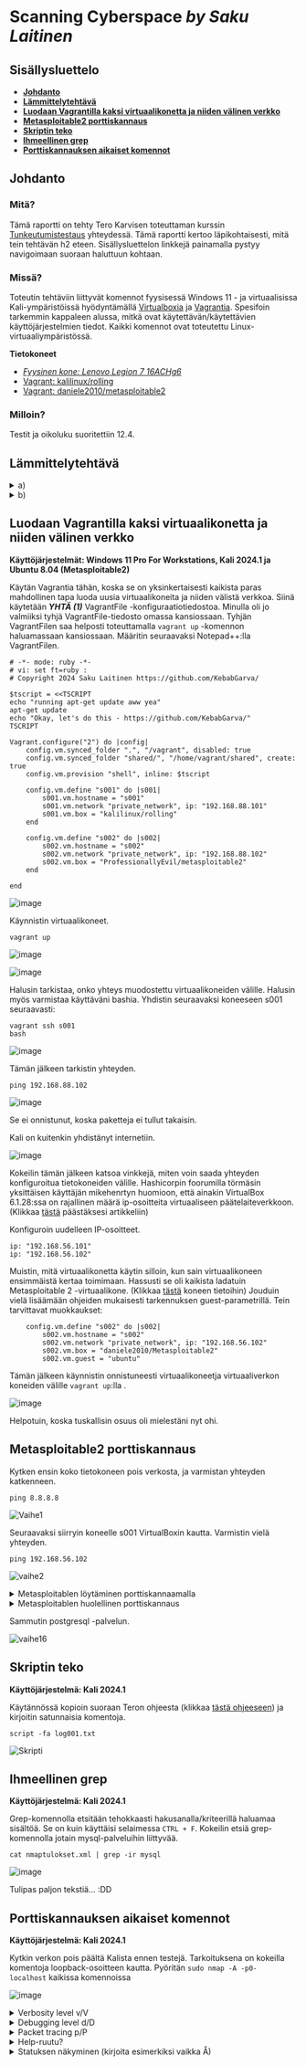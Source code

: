 # Scanning Cyberspace _by Saku Laitinen_

## Sisällysluettelo

- **[Johdanto](https://github.com/KebabGarva/Tunkeutumistestaus2024-bgu248/blob/main/h2.md#Johdanto)**
- **[Lämmittelytehtävä](https://github.com/KebabGarva/Tunkeutumistestaus2024-bgu248/blob/main/h2.md#Lämmittelytehtävä)**
- **[Luodaan Vagrantilla kaksi virtuaalikonetta ja niiden välinen verkko](https://github.com/KebabGarva/Tunkeutumistestaus2024-bgu248/blob/main/h2.md#Luodaan-Vagrantilla-kaksi-virtuaalikonetta-ja-niiden-välinen-verkko)**
- **[Metasploitable2 porttiskannaus](https://github.com/KebabGarva/Tunkeutumistestaus2024-bgu248/blob/main/h2.md#Metasploitable2-porttiskannaus)**
- **[Skriptin teko](https://github.com/KebabGarva/Tunkeutumistestaus2024-bgu248/blob/main/h2.md#Skriptin-teko)**
- **[Ihmeellinen grep](https://github.com/KebabGarva/Tunkeutumistestaus2024-bgu248/blob/main/h2.md#Ihmeellinen-grep)**
- **[Porttiskannauksen aikaiset komennot](https://github.com/KebabGarva/Tunkeutumistestaus2024-bgu248/blob/main/h2.md#Porttiskannauksen-aikaiset-komennot)**
  
## Johdanto

### Mitä?

Tämä raportti on tehty Tero Karvisen toteuttaman kurssin [Tunkeutumistestaus](https://terokarvinen.com/2024/eettinen-hakkerointi-2024/) yhteydessä. Tämä raportti kertoo läpikohtaisesti, mitä tein tehtävän h2 eteen.
Sisällysluettelon linkkejä painamalla pystyy navigoimaan suoraan haluttuun kohtaan.

### Missä?

Toteutin tehtäviin liittyvät komennot fyysisessä Windows 11 - ja virtuaalisissa Kali-ympäristöissä hyödyntämällä [Virtualboxia](https://www.virtualbox.org/) ja [Vagrantia](https://developer.hashicorp.com/vagrant).
Spesifoin tarkemmin kappaleen alussa, mitkä ovat käytettävän/käytettävien käyttöjärjestelmien tiedot. Kaikki komennot ovat toteutettu Linux-virtuaaliympäristössä. 

**Tietokoneet**

- [*Fyysinen kone: Lenovo Legion 7 16ACHg6*](https://nanoreview.net/en/laptop/lenovo-legion-7-2021-amd?m=c.1_g.3_r.3_s.3)
- [Vagrant: kalilinux/rolling](https://app.vagrantup.com/kalilinux/boxes/rolling)
- [Vagrant: daniele2010/metasploitable2](https://app.vagrantup.com/ProfessionallyEvil/boxes/metasploitable2)


### Milloin?

Testit ja oikoluku suoritettiin 12.4.

## Lämmittelytehtävä

<details>

<summary>a)</summary>

### Porttiskanneri nmap:n perusteet

- Nmap <kohde> -komennolla skannataan 1000 yleisintä TCP-porttia.
  
- Nmap jakaa portit kuuteen tilaan:
  
  - auki
    - sovellus hyväksyy aktiivisesti TCP-, UDP, tai SCTP-yhteyksiä kyseisessä portissa.
    - hakkeroinnin näkökulmasta kyseinen portti voi olla hyväksikäytön uhri
  
  - suljettu
    - vaikka kyseinen portti vastaa nmapin pyyntöön, portti ei ole auki
    - on syytä skannata myöhemmin

  - suodatettu
    - portti on suodatettu palomuurilaitteen, reitittimen sääntöjen tai päätelaitteen virustorjuntaohjelmiston vuoksi
    - merkki hyvin haastavasta porttiskannattavasta portista, koska kyseiset portit tarjoavat hyvin puutteelista tietoa
    - nmap varmistaa useita kertoja, johtuuko tila mahdollisesta pudotetusta paketista

  - suodattamaton
    - portti on saavutettava, mutta nmap ei pysty määrittämään portin aukiolotilasta.
    - ainoastaan ACK-skannauksen tulos voi palauttaa kyseisen arvon
    - eri skannaustyypit kuin Windows-, SYN - tai FIN -skannaus voi antaa parempaa tilannekuvaa portin aukiolosta

  - auki tai suodatettu
    - kyseinen tila asetetaan ainoastaan silloin, kun nmap ei tiedä, onko portti auki vai suodatettu.
    - voi johtua myös tiputetusta nmapin koettimen tai minkä tahansa muun vastauksen takia

  - kiinni tai suodatettu
    - sama kuin edellinen tila, mutta nmap ei tiedä onko portti kiinni vai suodatettu.

- Nmapilla voi suorittaa erilaisia porttiskannauksia

  - -sS (TCP-ja SYN-skannaus)
    - kaikista suosituin porttiskannaustekniikka
    - sen voi suorittaa nopeasti skannaten potentiaalisesti tuhanseja portteja sekunnissa
    - ei suorita kokonaan kättelyä, vaan lähettää pelkästään SYN -lipulla olevan paketin
  
  - -sT (TCP-yhteysskannaus)
    - tämä on oletusskannaustekniikka, jos SYN-skannaus ei ole vaihtoehto
    - korkean tason järjestelmäkutsu, jota selaimet, P2P -päätelaitteet ja muut verkkpalvelut käyttävät
  
  - -sU (UDP-skannaus)
    - tarkistaa UDP-palvelujen portit
    - voi yhdistää -sS -skannaukseen.
    - haastavaa on tehdä skannaus nopeasti
   
Nmap: Port Scanning Basics, luettu 12.4.2024: https://nmap.org/book/man-port-scanning-basics.html

Nmap: Port Scanning Techniques, luettu 12.4.2024: https://nmap.org/book/man-port-scanning-techniques.html

</details>

<details>

  <summary>b)</summary>

  ### Nuoren 17-vuotiaan tekemä porttiskannaus OPK -osuuskunnan tietojärjestelmään
  - Nuori on toteuttanut porttiskannauksen 23.11.1998.
    - Avoimia portteja ei löytynyt
    - Nuorta syytetään tietomurron yrityksestä
  - Nuori joutui korvaamaan tietomurron aiheuttamat "vahingot"
    - Syyttäjän vaatima korvaussumma oli 100 000 MK
    - Käräjänoikeuden tuomiossa 29.2.2000 määrättiin nuoren maksamaan sakkoja rikoksesta tietoliikenteen häiriö sakkorangaistukseen
    - Syyttäjä valitti hovioikeuteen, ja hovioikeus tuomitsi nuoren maksamaan sakkojen lisäksi syyttäjille yhteensä 75 000 MK.
    - Epäilty valitti korkeimmalle oikeudelle, ja tuomiolauselman mukaan hovioikeuden tuomion lopputulosta ei muuteta.
  - Tuomio on esimerkki huonosti päättyneestä porttiskannauskokeilusta.
    - Porttiskannauksia tehdään ainoastaan luvalla
    - Pitää varmistaa, onko yhteys muualle kuin haluamaansa kohteeseen.

https://finlex.fi/fi/oikeus/kko/kko/2003/20030036

</details>

## Luodaan Vagrantilla kaksi virtuaalikonetta ja niiden välinen verkko

**Käyttöjärjestelmät: Windows 11 Pro For Workstations, Kali 2024.1 ja Ubuntu 8.04 (Metasploitable2)**

Käytän Vagrantia tähän, koska se on yksinkertaisesti kaikista paras mahdollinen tapa luoda uusia virtuaalikoneita ja niiden välistä verkkoa. Siinä käytetään ***YHTÄ (1)*** VagrantFile -konfiguraatiotiedostoa. Minulla oli jo valmiiksi tyhjä VagrantFile-tiedosto omassa kansiossaan. Tyhjän VagrantFilen saa helposti toteuttamalla `vagrant up` -komennon haluamassaan kansiossaan. Määritin seuraavaksi Notepad++:lla VagrantFilen.

```
# -*- mode: ruby -*-
# vi: set ft=ruby :
# Copyright 2024 Saku Laitinen https://github.com/KebabGarva/

$tscript = <<TSCRIPT
echo "running apt-get update aww yea"
apt-get update
echo "Okay, let's do this - https://github.com/KebabGarva/"
TSCRIPT

Vagrant.configure("2") do |config|
	config.vm.synced_folder ".", "/vagrant", disabled: true
	config.vm.synced_folder "shared/", "/home/vagrant/shared", create: true
	config.vm.provision "shell", inline: $tscript

	config.vm.define "s001" do |s001|
		s001.vm.hostname = "s001"
		s001.vm.network "private_network", ip: "192.168.88.101"
		s001.vm.box = "kalilinux/rolling"
	end

	config.vm.define "s002" do |s002|
		s002.vm.hostname = "s002"
		s002.vm.network "private_network", ip: "192.168.88.102"
		s002.vm.box = "ProfessionallyEvil/metasploitable2"
	end
	
end
```

![image](https://github.com/KebabGarva/Tunkeutumistestaus2024-bgu248/assets/89390996/2f282c0d-321f-4bd3-a38c-92467de4ffeb)

Käynnistin virtuaalikoneet.

```
vagrant up
```
![image](https://github.com/KebabGarva/Tunkeutumistestaus2024-bgu248/assets/89390996/3a3bd2e9-ee67-4085-a7ac-421708372fc1)

![image](https://github.com/KebabGarva/Tunkeutumistestaus2024-bgu248/assets/89390996/a3301351-8d37-45c2-bcbf-e3a39a99c3b6)

Halusin tarkistaa, onko yhteys muodostettu virtuaalikoneiden välille. Halusin myös varmistaa käyttäväni bashia. Yhdistin seuraavaksi koneeseen s001 seuraavasti:

```
vagrant ssh s001
bash
```
![image](https://github.com/KebabGarva/Tunkeutumistestaus2024-bgu248/assets/89390996/9919b38b-4101-4522-b740-82f57fe160f9)

Tämän jälkeen tarkistin yhteyden.

```
ping 192.168.88.102
```

![image](https://github.com/KebabGarva/Tunkeutumistestaus2024-bgu248/assets/89390996/95ba5ace-68d2-4fb7-a77e-8497dfbff53c)

Se ei onnistunut, koska paketteja ei tullut takaisin. 

Kali on kuitenkin yhdistänyt internetiin.

![image](https://github.com/KebabGarva/Tunkeutumistestaus2024-bgu248/assets/89390996/1d21bf67-9ad1-41c2-946e-d2e2a92b1ed2)


Kokeilin tämän jälkeen katsoa vinkkejä, miten voin saada yhteyden konfiguroitua tietokoneiden välille. Hashicorpin foorumilla törmäsin yksittäisen käyttäjän mikehenrtyn huomioon, että ainakin VirtualBox 6.1.28:ssa on rajallinen määrä ip-osoitteita virtuaaliseen päätelaiteverkkoon. (Klikkaa [tästä](https://discuss.hashicorp.com/t/vagran-can-not-assign-ip-address-to-virtualbox-machine/30930/7) päästäksesi artikkeliin)

Konfiguroin uudelleen IP-osoitteet.

```
ip: "192.168.56.101"
ip: "192.168.56.102"
```
Muistin, mitä virtuaalikonetta käytin silloin, kun sain virtuaalikoneen ensimmäistä kertaa toimimaan. Hassusti se oli kaikista ladatuin Metasploitable 2 -virtuaalikone. (Klikkaa [tästä](https://app.vagrantup.com/daniele2010/boxes/Metasploitable2) koneen tietoihin) Jouduin vielä lisäämään ohjeiden mukaisesti tarkennuksen guest-parametrillä. Tein tarvittavat muokkaukset:

```
	config.vm.define "s002" do |s002|
		s002.vm.hostname = "s002"
		s002.vm.network "private_network", ip: "192.168.56.102"
		s002.vm.box = "daniele2010/Metasploitable2"
		s002.vm.guest = "ubuntu"
```

Tämän jälkeen käynnistin onnistuneesti virtuaalikoneetja virtuaaliverkon koneiden välille `vagrant up`:lla .

![image](https://github.com/KebabGarva/Tunkeutumistestaus2024-bgu248/assets/89390996/eca7476b-8485-4131-bae4-d84659262409)

Helpotuin, koska tuskallisin osuus oli mielestäni nyt ohi.

## Metasploitable2 porttiskannaus

Kytken ensin koko tietokoneen pois verkosta, ja varmistan yhteyden katkenneen.

```
ping 8.8.8.8
````
![Vaihe1](https://github.com/KebabGarva/Tunkeutumistestaus2024-bgu248/assets/89390996/ada31c66-c54f-4b81-83fc-7ba06a4bdfa6)

Seuraavaksi siirryin koneelle s001 VirtualBoxin kautta. Varmistin vielä yhteyden.

```
ping 192.168.56.102
```
![vaihe2](https://github.com/KebabGarva/Tunkeutumistestaus2024-bgu248/assets/89390996/ff8786df-1802-491e-9e84-12e2efdf61f5)

<details>

<summary>Metasploitablen löytäminen porttiskannaamalla</summary>

### Miten se tehdään?

Jotta db_nmapia voi käyttää, on käynnistettävä postgresql -palvelu ja metasploitin msfdb -skripti.

```
sudo systemctl start postgresql
sudo msfdb init
msfconsole
```

![vaihe3](https://github.com/KebabGarva/Tunkeutumistestaus2024-bgu248/assets/89390996/fc288494-c300-4d97-8151-253bcc7c4af8)

![vaihe4](https://github.com/KebabGarva/Tunkeutumistestaus2024-bgu248/assets/89390996/ba797c78-02d6-4830-9954-912b5a5175fa)

![vaihe5](https://github.com/KebabGarva/Tunkeutumistestaus2024-bgu248/assets/89390996/9fcf46b8-3222-450c-a40d-8bd3660ac1b4)

Aloitin hakkeroimaan ja kunnolla! Avasin ensin WireSharkin, ja sen jälkeen toteutin tarvittavan komennon.


```
db_nmap -sn 192.168.56.102
```
![vaihe6](https://github.com/KebabGarva/Tunkeutumistestaus2024-bgu248/assets/89390996/115810f8-c423-49bf-9b24-f949cc4b736b)

![vaihe9](https://github.com/KebabGarva/Tunkeutumistestaus2024-bgu248/assets/89390996/32d6d699-615b-4a56-89ac-f6c650f9ef9e)

Kyseinen komento lähetti ARP-kyselyn. Sain onnistuneesti tiedon tietokoneen mac-osoitteesta. Jes!

</details>

<details>

<summary>Metasploitablen huolellinen porttiskannaus</summary>

Toimin seuraavasti laajassa porttiskannauksessa:

```
db_nmap -A -p0- 192.168.56.102
```
![vaihe10](https://github.com/KebabGarva/Tunkeutumistestaus2024-bgu248/assets/89390996/c487ef46-97f6-444e-90e9-847fce0919fe)

Järkytyin ensin kuinka kauan porttiskannauksessa meni. Katsoin kuinka ***134618*** pakettia skannattiin. 

Satunnainen näyttökuva tuloksista:

![vaihe11](https://github.com/KebabGarva/Tunkeutumistestaus2024-bgu248/assets/89390996/2f1a4eee-7f3b-41fb-bc57-92810ab2754c)

Tallensin porttiskannauksen tuloksen nmapin omalla työkalulla ja Wiresharkiin.

```
nmap -oA /home/vagrant/nmaptulokset 192.168.56.102 
```

![vaihe14](https://github.com/KebabGarva/Tunkeutumistestaus2024-bgu248/assets/89390996/a51674a3-12c6-4f9d-9011-bddd69974459)

![vaihe15](https://github.com/KebabGarva/Tunkeutumistestaus2024-bgu248/assets/89390996/e5f6d2de-d589-417d-a534-fadeac38d112)


</details>

Sammutin postgresql -palvelun.

![vaihe16](https://github.com/KebabGarva/Tunkeutumistestaus2024-bgu248/assets/89390996/5d628513-440d-418c-95f0-ac27744d3be5)


## Skriptin teko

**Käyttöjärjestelmä: Kali 2024.1**

Käytännössä kopioin suoraan Teron ohjeesta (klikkaa [tästä ohjeeseen]()) ja kirjoitin satunnaisia komentoja.

```
script -fa log001.txt
```

![Skripti](https://github.com/KebabGarva/Tunkeutumistestaus2024-bgu248/assets/89390996/6f073717-875c-4178-8c7c-d459a032932e)

## Ihmeellinen grep

**Käyttöjärjestelmä: Kali 2024.1**

Grep-komennolla etsitään tehokkaasti hakusanalla/kriteerillä haluamaa sisältöä. Se on kuin käyttäisi selaimessa `CTRL + F`. Kokeilin etsiä grep-komennolla jotain mysql-palveluihin liittyvää.
```
cat nmaptulokset.xml | grep -ir mysql
```
![image](https://github.com/KebabGarva/Tunkeutumistestaus2024-bgu248/assets/89390996/3a938c5a-a431-4742-ae9b-df9456a30630)

Tulipas paljon tekstiä... :DD

## Porttiskannauksen aikaiset komennot

**Käyttöjärjestelmä: Kali 2024.1**

Kytkin verkon pois päältä Kalista ennen testejä. Tarkoituksena on kokeilla komentoja loopback-osoitteen kautta. Pyöritän `sudo nmap -A -p0- localhost` kaikissa komennoissa

![image](https://github.com/KebabGarva/Tunkeutumistestaus2024-bgu248/assets/89390996/16518bba-5475-4390-a154-a5a7a6c53d30)

<details>

 <summary>Verbosity level v/V</summary>

### Monisanaisuuden säätäminen

Ensimmäiseksi kokeilin painella nopeasti `SHIFT + v`.

![image](https://github.com/KebabGarva/Tunkeutumistestaus2024-bgu248/assets/89390996/f238a740-947d-498d-8b7c-7583e0607863)

Nmap paljasti jo komentokehotteessa hienosti SSH-avaimia!

Seuraavaksi kokeillaan painamalla pientä v-kirjainta.

![image](https://github.com/KebabGarva/Tunkeutumistestaus2024-bgu248/assets/89390996/e8fe24cd-0497-4a04-991e-b8513c6f32aa)

Aijaa... Näköjään pieni v-kirjain taisi tarkoittaa monisanaisuuden lisäämistä. Näyttökuvassa näkyi selvästi kuinka monisanaisuutta lisätään.

</details>

<details>

<summary>Debugging level d/D</summary>

### Debuggauksen säätäminen

Kokeillaan lisätä ensin debuggausta.

**Debuggaustaso 2**

![image](https://github.com/KebabGarva/Tunkeutumistestaus2024-bgu248/assets/89390996/81f3bc37-08e4-4c35-93f6-dc154f83dde7)

**Debguggaustaso 3**

![image](https://github.com/KebabGarva/Tunkeutumistestaus2024-bgu248/assets/89390996/ab002e74-4075-4921-a99a-ba81b12fa2c1)

**Debuggaustaso 4**

![image](https://github.com/KebabGarva/Tunkeutumistestaus2024-bgu248/assets/89390996/0cec8849-1a88-4dfd-9ca6-251fccce94e4)

Järkevintä olisi tallentaa kyseinen komento, ja katsoa ulostuloa erikseen.

</details>

<details>

<summary>Packet tracing p/P</summary>

### Pakettien seuraaminen

Porttiskannauksen aikana voi laittaa pakettienseurannan päälle.

**Ilman pakettiseurantaa**

![image](https://github.com/KebabGarva/Tunkeutumistestaus2024-bgu248/assets/89390996/f232690f-9a80-4146-82ec-ef815863417e)

**Pakettiseurannalla**

![image](https://github.com/KebabGarva/Tunkeutumistestaus2024-bgu248/assets/89390996/7c506bcd-df80-4d3b-a5fc-02e9b75c874d)


</details>

<details>

<summary>Help-ruutu?</summary>

### Kysymysmerkin kirjoittaminen auttaa

Nimenomaan! Kun kirjoitin kysymysmerkin kesken skannauksen, ruudulle tuli tällainen ikkuna.

![image](https://github.com/KebabGarva/Tunkeutumistestaus2024-bgu248/assets/89390996/61512195-01ed-4ba6-ad6d-3b174ae5b38b)

Oikeastaan sen näytti vaan ne komennot, joita kokeilimme aiemmin.

</details>

<details>

<summary>Statuksen näkyminen (kirjoita esimerkiksi vaikka Å)</summary>

### Voi painaa ihan mitä tahansa näppäintä

Kun painaa mitä tahansa näppäintä näppäimistössä, porttiskannaus kertoo statuksensa käyttäjälle.S

![image](https://github.com/KebabGarva/Tunkeutumistestaus2024-bgu248/assets/89390996/47bcc5d1-2927-414d-ba87-5852630f9ba1)

</details>

















